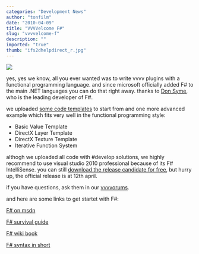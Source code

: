 ```yaml
---
categories: "Development News"
author: "tonfilm"
date: "2010-04-09"
title: "VVVVelcome F#"
slug: "vvvvelcome-f"
description: ""
imported: "true"
thumb: "ifs2dhelpdirect_r.jpg"
---
```



![](ifs2dhelpdirect_r.jpg)

yes, yes we know, all you ever wanted was to write vvvv plugins with a functional programming language. and since microsoft officially added F# to the main .NET languages you can do that right away. thanks to [Don Syme](http://research.microsoft.com/en-us/people/dsyme/), who is the leading developer of F#.
<!--break-->
we uploaded [some code templates](http://vvvv.svn.sourceforge.net/viewvc/vvvv/plugins/f%23/) to start from and one more advanced example which fits very well in the functional programming style:

- Basic Value Template
- DirectX Layer Template
- DirectX Texture Template
- Iterative Function System

althogh we uploaded all code with #develop solutions, we highly recommend to use visual studio 2010 professional because of its F# IntelliSense. you can still [download the release candidate for free](http://www.microsoft.com/downloads/details.aspx?FamilyID=f9c0b89b-4964-4906-94c6-60ad8a429690&displaylang=en), but hurry up, the official release is at 12th april.

if you have questions, ask them in our [vvvvorums](http://legacy.vvvv.org/tiki-view_forum.php?forumId=22).

and here are some links to get startet with F#:

[F# on msdn](http://msdn.microsoft.com/en-us/fsharp/default.aspx)

[F# survival guide](http://ctocorner.com/fsharp/book/default.aspx)

[F# wiki book](http://en.wikibooks.org/wiki/F_Sharp_Programming)

[F# syntax in short](http://merd.sourceforge.net/pixel/language-study/syntax-across-languages-per-language/F%23.html)